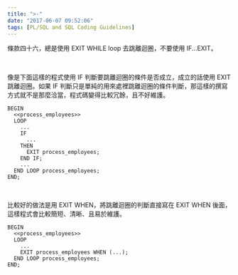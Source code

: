 ```yaml
---
title: ">-"
date: "2017-06-07 09:52:06"
tags: [PL/SQL and SQL Coding Guidelines]
---
```



條款四十六，總是使用 EXIT WHILE loop 去跳離迴圈，不要使用 IF...EXIT。  

<!-- More -->

<br/>


像是下面這樣的程式使用 IF 判斷要跳離迴圈的條件是否成立，成立的話使用 EXIT 跳離迴圈。如果 IF 判斷只是單純的用來處裡跳離迴圈的條件判斷，那這樣的撰寫方式就不是那麼洽當，程式碼變得比較冗餘，且不好維護。  

```psql
BEGIN 
  <<process_employees>> 
  LOOP 
    ... 
    IF 
      ... 
    THEN 
      EXIT process_employees; 
    END IF; 
    ... 
  END LOOP process_employees; 
END;
```

<br/>


比較好的做法是用 EXIT WHEN，將跳離迴圈的判斷直接寫在 EXIT WHEN 後面，這樣程式會比較簡短、清晰、且易於維護。  

```psql
BEGIN 
  <<process_employees>> 
  LOOP 
    ... 
    EXIT process_employees WHEN (...); 
  END LOOP process_employees; 
END;
```
